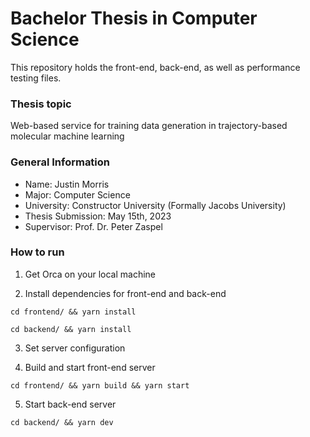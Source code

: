 # Bachelor Thesis in Computer Science

This repository holds the front-end, back-end, as well as performance testing files.

### Thesis topic

Web-based service for training data generation in trajectory-based molecular machine learning

### General Information

-   Name: Justin Morris
-   Major: Computer Science
-   University: Constructor University (Formally Jacobs University)
-   Thesis Submission: May 15th, 2023
-   Supervisor: Prof. Dr. Peter Zaspel

### How to run

1. Get Orca on your local machine

2. Install dependencies for front-end and back-end

```
cd frontend/ && yarn install
```

```
cd backend/ && yarn install
```

3. Set server configuration

4. Build and start front-end server

```
cd frontend/ && yarn build && yarn start
```

5. Start back-end server

```
cd backend/ && yarn dev
```
